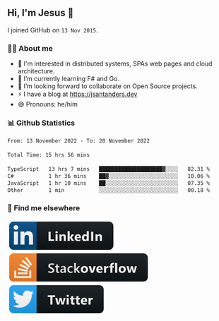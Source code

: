 ## Hi, I'm Jesus 👋

I joined GitHub on `13 Nov 2015`.

<!-- Talking about you -->

### 👨‍💻 About me

- 👦 I'm interested in distributed systems, SPAs web pages and cloud architecture.
- 🌱 I’m currently learning F# and Go.
- 👯 I’m looking forward to collaborate on Open Source projects.
- ⚡️ I have a blog at <https://jsantanders.dev>
- 😄 Pronouns: he/him

### 📊 Github Statistics

<!--START_SECTION:waka-->

```text
From: 13 November 2022 - To: 20 November 2022

Total Time: 15 hrs 56 mins

TypeScript   13 hrs 7 mins   ████████████████████▓░░░░   82.31 %
C#           1 hr 36 mins    ██▓░░░░░░░░░░░░░░░░░░░░░░   10.06 %
JavaScript   1 hr 10 mins    ██░░░░░░░░░░░░░░░░░░░░░░░   07.35 %
Other        1 min           ░░░░░░░░░░░░░░░░░░░░░░░░░   00.18 %
```

<!--END_SECTION:waka-->

### 📢 Find me elsewhere

<p>
  <a target="_blank" href="https://linkedin.com/in/jsantanders">
    <img src="https://github.com/jsantanders/jsantanders/blob/master/img/linkedin.svg" alt="LinkedIn" style="vertical-align:top; margin:4px">
  </a>
  
  <a target="_blank" href="https://stackoverflow.com/users/7318331/jesus-santander">
    <img src="https://github.com/jsantanders/jsantanders/blob/master/img/stackoverflow.svg" alt="StackOverflow" style="vertical-align:top; margin:4px">
  </a>
  
  <a target="_blank" href="http://twitter.com/jsantanders">
    <img src="https://github.com/jsantanders/jsantanders/blob/master/img/twitter.svg" alt="Twitter" style="vertical-align:top; margin:4px">
  </a>
</p>
